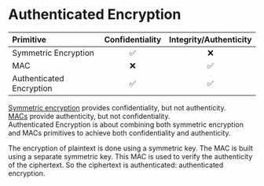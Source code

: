 # Authenticated Encryption

| Primitive                | Confidentiality | Integrity/Authenticity |
| :----------------------- | :-------------: | :--------------------: |
| Symmetric Encryption     |       ✅        |           ❌           |
| MAC                      |       ❌        |           ✅           |
| Authenticated Encryption |       ✅        |           ✅           |

[Symmetric encryption](/primitives/symmetric-encryption/) provides confidentiality, but not authenticity.\
[MACs](/primitives/mac/) provide authenticity, but not confidentiality.\
Authenticated Encryption is about combining both symmetric encryption and MACs primitives to achieve both confidentiality and authenticity.

The encryption of plaintext is done using a symmetric key.
The MAC is built using a separate symmetric key. This MAC is used to verify the authenticity of the ciphertext. So the ciphertext is authenticated: authenticated encryption.
